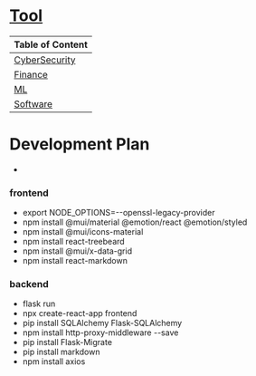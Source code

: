 # [Tool](http://localhost:3000/tools) 

| Table of Content |
| ---------------- |
| [CyberSecurity](Blog/CyberSecurity.md) |
| [Finance](Blog/Finance.md) |
| [ML](Blog/ML.md) |
| [Software](Blog/Software.md) |



# Development Plan

- 










### frontend
- export NODE_OPTIONS=--openssl-legacy-provider
- npm install @mui/material @emotion/react @emotion/styled
- npm install @mui/icons-material
- npm install react-treebeard
- npm install @mui/x-data-grid
- npm install react-markdown

### backend
- flask run
- npx create-react-app frontend
- pip install SQLAlchemy Flask-SQLAlchemy
- npm install http-proxy-middleware --save
- pip install Flask-Migrate
- pip install markdown
- npm install axios 






